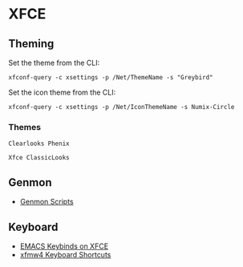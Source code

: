 # XFCE

## Theming
Set the theme from the CLI:

``xfconf-query -c xsettings -p /Net/ThemeName -s "Greybird"``

Set the icon theme from the CLI:

``xfconf-query -c xsettings -p /Net/IconThemeName -s Numix-Circle``

### Themes



    Clearlooks Phenix

    Xfce ClassicLooks



## Genmon

* [Genmon Scripts](https://github.com/eam-00/Util-scripts/tree/master/Genmon)

## Keyboard
* [EMACS Keybinds on XFCE](https://github.com/eam-00/Linux-Notes/blob/main/Keyboard/linux-notes-keyboard.md#emacs-keybindings-on-xfce)
* [xfmw4 Keyboard Shortcuts](https://github.com/eam-00/Linux-Notes/blob/main/Keyboard/linux-notes-keyboard.md#xfce-window-manager-keyboard-shortcuts)

